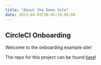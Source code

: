 ```yaml
---
title: "About the Demo Site"
date: 2023-04-03T10:45:19-06:00
---
```


## CircleCI Onboarding

Welcome to the onboarding example site! 

The repo for this project can be found [here](https://github.com/tannerwride/demo-site)! 